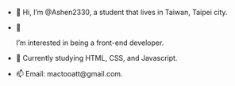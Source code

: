 - <p>👋 Hi, I’m @Ashen2330, a student that lives in Taiwan, Taipei city.</p>
- <p>👀 <p>I’m interested in being a front-end developer.</p>
- <p>🌱 Currently studying HTML, CSS, and Javascript.</p>
- <p>📫 Email: mactooatt@gmail.com.</p>

<!---
Ashen2330/Ashen2330 is a ✨ special ✨ repository because its `README.md` (this file) appears on your GitHub profile.
You can click the Preview link to take a look at your changes.
--->
